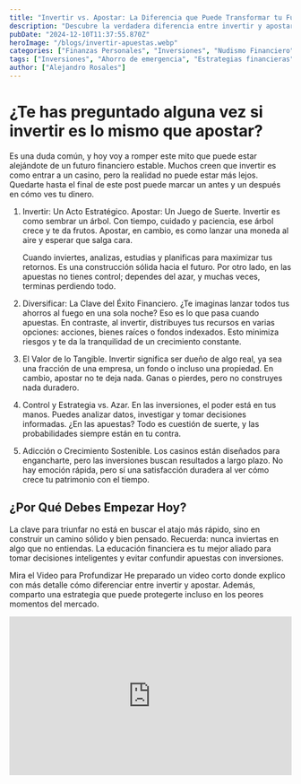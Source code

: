 ```yaml
---
title: "Invertir vs. Apostar: La Diferencia que Puede Transformar tu Futuro Financiero"
description: "Descubre la verdadera diferencia entre invertir y apostar, y cómo tomar decisiones inteligentes puede transformar tu futuro financiero. Aprende a gestionar riesgos, diversificar y construir un patrimonio sólido mientras evitas caer en el azar. ¡Conviértete en dueño de tu destino financiero hoy mismo!"
pubDate: "2024-12-10T11:37:55.870Z"
heroImage: "/blogs/invertir-apuestas.webp"
categories: ["Finanzas Personales", "Inversiones", "Nudismo Financiero", "Ahorro e Inversión", "Educación Financiera"]
tags: ["Inversiones", "Ahorro de emergencia", "Estrategias financieras"]
author: ["Alejandro Rosales"]
---
```

# ¿Te has preguntado alguna vez si invertir es lo mismo que apostar?

Es una duda común, y hoy voy a romper este mito que puede estar alejándote de un futuro financiero estable. Muchos creen que invertir es como entrar a un casino, pero la realidad no puede estar más lejos. Quedarte hasta el final de este post puede marcar un antes y un después en cómo ves tu dinero.

1. Invertir: Un Acto Estratégico. Apostar: Un Juego de Suerte.
Invertir es como sembrar un árbol. Con tiempo, cuidado y paciencia, ese árbol crece y te da frutos. Apostar, en cambio, es como lanzar una moneda al aire y esperar que salga cara.

    Cuando inviertes, analizas, estudias y planificas para maximizar tus retornos. Es una construcción sólida hacia el futuro. Por otro lado, en las apuestas no tienes control; dependes del azar, y muchas veces, terminas perdiendo todo.

2. Diversificar: La Clave del Éxito Financiero.
¿Te imaginas lanzar todos tus ahorros al fuego en una sola noche? Eso es lo que pasa cuando apuestas. En contraste, al invertir, distribuyes tus recursos en varias opciones: acciones, bienes raíces o fondos indexados. Esto minimiza riesgos y te da la tranquilidad de un crecimiento constante.

3. El Valor de lo Tangible.
Invertir significa ser dueño de algo real, ya sea una fracción de una empresa, un fondo o incluso una propiedad. En cambio, apostar no te deja nada. Ganas o pierdes, pero no construyes nada duradero.

4. Control y Estrategia vs. Azar.
En las inversiones, el poder está en tus manos. Puedes analizar datos, investigar y tomar decisiones informadas. ¿En las apuestas? Todo es cuestión de suerte, y las probabilidades siempre están en tu contra.

5. Adicción o Crecimiento Sostenible.
Los casinos están diseñados para engancharte, pero las inversiones buscan resultados a largo plazo. No hay emoción rápida, pero sí una satisfacción duradera al ver cómo crece tu patrimonio con el tiempo.


## ¿Por Qué Debes Empezar Hoy?
La clave para triunfar no está en buscar el atajo más rápido, sino en construir un camino sólido y bien pensado. Recuerda: nunca inviertas en algo que no entiendas. La educación financiera es tu mejor aliado para tomar decisiones inteligentes y evitar confundir apuestas con inversiones.

Mira el Video para Profundizar
He preparado un video corto donde explico con más detalle cómo diferenciar entre invertir y apostar. Además, comparto una estrategia que puede protegerte incluso en los peores momentos del mercado.

<div class="iframe-container" style="position: relative; width: 100%; height: 0; padding-bottom: 56.25%; overflow: hidden;">
  <iframe width="560" height="315" src="https://www.youtube.com/embed/vAjeTO9J5To?si=7a50jYY0N__q3sRu" title="YouTube video player" frameborder="0" allow="accelerometer; autoplay; clipboard-write; encrypted-media; gyroscope; picture-in-picture; web-share" allowfullscreen style="position: absolute; top: 0; left: 0; width: 100%; height: 100%; border: none;"></iframe>
</div>